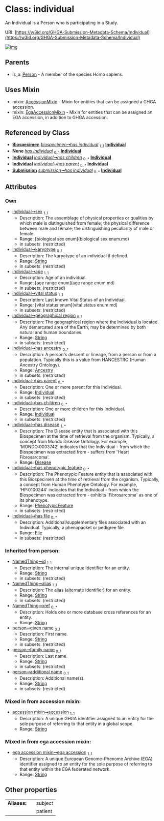 
# Class: individual


An Individual is a Person who is participating in a Study.

URI: [https://w3id.org/GHGA-Submission-Metadata-Schema/Individual](https://w3id.org/GHGA-Submission-Metadata-Schema/Individual)


[![img](https://yuml.me/diagram/nofunky;dir:TB/class/[Submission],[PhenotypicFeature],[Person],[File]<has%20file%200..*-++[Individual&#124;sex:biological_sex_enum;karyotype:string%20%3F;age:age_range_enum;vital_status:vital_status_enum;geographical_region:string%20%3F;accession:string;ega_accession:string;given_name(i):string%20%3F;family_name(i):string%20%3F;additional_name(i):string%20%3F;id(i):string;alias(i):string;xref(i):string%20*],[PhenotypicFeature]<has%20phenotypic%20feature%200..*-++[Individual],[Disease]<has%20disease%201..*-++[Individual],[Individual]<has%20children%200..*-++[Individual],[Individual]<has%20parent%200..*-++[Individual],[Ancestry]<has%20ancestry%200..*-++[Individual],[Biospecimen]++-%20has%20individual%201..1>[Individual],[Biospecimen]-%20has%20individual(i)%200..1>[Individual],[Submission]-%20has%20individual(i)%200..1>[Individual],[Submission]++-%20has%20individual%200..*>[Individual],[Individual]uses%20-.->[AccessionMixin],[Individual]uses%20-.->[EgaAccessionMixin],[Person]^-[Individual],[File],[EgaAccessionMixin],[Disease],[Biospecimen],[Ancestry],[AccessionMixin])](https://yuml.me/diagram/nofunky;dir:TB/class/[Submission],[PhenotypicFeature],[Person],[File]<has%20file%200..*-++[Individual&#124;sex:biological_sex_enum;karyotype:string%20%3F;age:age_range_enum;vital_status:vital_status_enum;geographical_region:string%20%3F;accession:string;ega_accession:string;given_name(i):string%20%3F;family_name(i):string%20%3F;additional_name(i):string%20%3F;id(i):string;alias(i):string;xref(i):string%20*],[PhenotypicFeature]<has%20phenotypic%20feature%200..*-++[Individual],[Disease]<has%20disease%201..*-++[Individual],[Individual]<has%20children%200..*-++[Individual],[Individual]<has%20parent%200..*-++[Individual],[Ancestry]<has%20ancestry%200..*-++[Individual],[Biospecimen]++-%20has%20individual%201..1>[Individual],[Biospecimen]-%20has%20individual(i)%200..1>[Individual],[Submission]-%20has%20individual(i)%200..1>[Individual],[Submission]++-%20has%20individual%200..*>[Individual],[Individual]uses%20-.->[AccessionMixin],[Individual]uses%20-.->[EgaAccessionMixin],[Person]^-[Individual],[File],[EgaAccessionMixin],[Disease],[Biospecimen],[Ancestry],[AccessionMixin])

## Parents

 *  is_a: [Person](Person.md) - A member of the species Homo sapiens.

## Uses Mixin

 *  mixin: [AccessionMixin](AccessionMixin.md) - Mixin for entities that can be assigned a GHGA accession.
 *  mixin: [EgaAccessionMixin](EgaAccessionMixin.md) - Mixin for entities that can be assigned an EGA accession, in addition to GHGA accession.

## Referenced by Class

 *  **[Biospecimen](Biospecimen.md)** *[biospecimen➞has individual](biospecimen_has_individual.md)*  <sub>1..1</sub>  **[Individual](Individual.md)**
 *  **None** *[has individual](has_individual.md)*  <sub>0..1</sub>  **[Individual](Individual.md)**
 *  **[Individual](Individual.md)** *[individual➞has children](individual_has_children.md)*  <sub>0..\*</sub>  **[Individual](Individual.md)**
 *  **[Individual](Individual.md)** *[individual➞has parent](individual_has_parent.md)*  <sub>0..\*</sub>  **[Individual](Individual.md)**
 *  **[Submission](Submission.md)** *[submission➞has individual](submission_has_individual.md)*  <sub>0..\*</sub>  **[Individual](Individual.md)**

## Attributes


### Own

 * [individual➞sex](individual_sex.md)  <sub>1..1</sub>
     * Description: The assemblage of physical properties or qualities by which male is distinguished from female; the physical difference between male and female; the distinguishing peculiarity of male or female.
     * Range: [biological sex enum](biological sex enum.md)
     * in subsets: (restricted)
 * [individual➞karyotype](individual_karyotype.md)  <sub>0..1</sub>
     * Description: The karyotype of an individual if defined.
     * Range: [String](types/String.md)
     * in subsets: (restricted)
 * [individual➞age](individual_age.md)  <sub>1..1</sub>
     * Description: Age of an individual.
     * Range: [age range enum](age range enum.md)
     * in subsets: (restricted)
 * [individual➞vital status](individual_vital_status.md)  <sub>1..1</sub>
     * Description: Last known Vital Status of an Individual.
     * Range: [vital status enum](vital status enum.md)
     * in subsets: (restricted)
 * [individual➞geographical region](individual_geographical_region.md)  <sub>0..1</sub>
     * Description: The geographical region where the Individual is located. Any demarcated area of the Earth; may be determined by both natural and human boundaries.
     * Range: [String](types/String.md)
     * in subsets: (restricted)
 * [individual➞has ancestry](individual_has_ancestry.md)  <sub>0..\*</sub>
     * Description: A person's descent or lineage, from a person or from a population. Typically this is a value from HANCESTRO (Human Ancestry Ontology).
     * Range: [Ancestry](Ancestry.md)
     * in subsets: (restricted)
 * [individual➞has parent](individual_has_parent.md)  <sub>0..\*</sub>
     * Description: One or more parent for this Individual.
     * Range: [Individual](Individual.md)
     * in subsets: (restricted)
 * [individual➞has children](individual_has_children.md)  <sub>0..\*</sub>
     * Description: One or more children for this Individual.
     * Range: [Individual](Individual.md)
     * in subsets: (restricted)
 * [individual➞has disease](individual_has_disease.md)  <sub>1..\*</sub>
     * Description: The Disease entity that is associated with this Biospecimen at the time of retrieval from the organism. Typically, a concept from Mondo Disease Ontology. For example, 'MONDO:0003742' indicates that the Individual - from which the Biospecimen was extracted from - suffers from 'Heart Fibrosarcoma'.
     * Range: [Disease](Disease.md)
 * [individual➞has phenotypic feature](individual_has_phenotypic_feature.md)  <sub>0..\*</sub>
     * Description: The Phenotypic Feature entity that is associated with this Biospecimen at the time of retrieval from the organism. Typically, a concept from Human Phenotype Ontology. For example, 'HP:0100244' indicates that the Individual - from which the Biospecimen was extracted from - exhibits 'Fibrosarcoma' as one of its phenotype.
     * Range: [PhenotypicFeature](PhenotypicFeature.md)
     * in subsets: (restricted)
 * [individual➞has file](individual_has_file.md)  <sub>0..\*</sub>
     * Description: Additional/supplementary files associated with an Individual. Typically, a phenopacket or pedigree file.
     * Range: [File](File.md)
     * in subsets: (restricted)

### Inherited from person:

 * [NamedThing➞id](named_thing_id.md)  <sub>1..1</sub>
     * Description: The internal unique identifier for an entity.
     * Range: [String](types/String.md)
     * in subsets: (restricted)
 * [NamedThing➞alias](named_thing_alias.md)  <sub>1..1</sub>
     * Description: The alias (alternate identifier) for an entity.
     * Range: [String](types/String.md)
     * in subsets: (restricted)
 * [NamedThing➞xref](named_thing_xref.md)  <sub>0..\*</sub>
     * Description: Holds one or more database cross references for an entity.
     * Range: [String](types/String.md)
 * [person➞given name](person_given_name.md)  <sub>0..1</sub>
     * Description: First name.
     * Range: [String](types/String.md)
     * in subsets: (restricted)
 * [person➞family name](person_family_name.md)  <sub>0..1</sub>
     * Description: Last name.
     * Range: [String](types/String.md)
     * in subsets: (restricted)
 * [person➞additional name](person_additional_name.md)  <sub>0..1</sub>
     * Description: Additional name(s).
     * Range: [String](types/String.md)
     * in subsets: (restricted)

### Mixed in from accession mixin:

 * [accession mixin➞accession](accession_mixin_accession.md)  <sub>1..1</sub>
     * Description: A unique GHGA identifier assigned to an entity for the sole purpose of referring to that entity in a global scope.
     * Range: [String](types/String.md)

### Mixed in from ega accession mixin:

 * [ega accession mixin➞ega accession](ega_accession_mixin_ega_accession.md)  <sub>1..1</sub>
     * Description: A unique European Genome-Phenome Archive (EGA) identifier assigned to an entity for the sole purpose of referring to that entity within the EGA federated network.
     * Range: [String](types/String.md)

## Other properties

|              |     |         |
| ------------ | --- | ------- |
| **Aliases:** |     | subject |
|              |     | patient |

